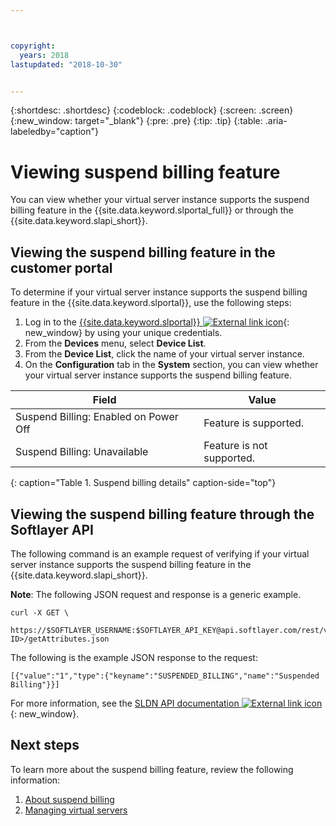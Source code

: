 ```yaml
---



copyright:
  years: 2018
lastupdated: "2018-10-30"


---
```


{:shortdesc: .shortdesc}
{:codeblock: .codeblock}
{:screen: .screen}
{:new_window: target="_blank"}
{:pre: .pre}
{:tip: .tip}
{:table: .aria-labeledby="caption"}

# Viewing suspend billing feature
You can view whether your virtual server instance supports the suspend billing feature in the {{site.data.keyword.slportal_full}} or through the {{site.data.keyword.slapi_short}}.

## Viewing the suspend billing feature in the customer portal
To determine if your virtual server instance supports the suspend billing feature in the {{site.data.keyword.slportal}}, use the following steps:

1. Log in to the [{{site.data.keyword.slportal}} ![External link icon](../icons/launch-glyph.svg "External link icon")](https://control.softlayer.com/){: new_window} by using your unique credentials. 
2. From the **Devices** menu, select **Device List**. 
3. From the **Device List**, click the name of your virtual server instance. 
4. On the **Configuration** tab in the **System** section, you can view whether your virtual server instance supports the suspend billing feature. 

| Field                                 | Value                     |
| --------------------------------------| ------------------------- |
| Suspend Billing: Enabled on Power Off | Feature is supported.     |
| Suspend Billing: Unavailable          | Feature is not supported. |
{: caption="Table 1. Suspend billing details" caption-side="top"}

## Viewing the suspend billing feature through the Softlayer API

The following command is an example request of verifying if your virtual server instance supports the suspend billing feature in the {{site.data.keyword.slapi_short}}.

**Note**: The following JSON request and response is a generic example. 

```
curl -X GET \
 https://$SOFTLAYER_USERNAME:$SOFTLAYER_API_KEY@api.softlayer.com/rest/v3/SoftLayer_Virtual_Guest/<VSI ID>/getAttributes.json
```

The following is the example JSON response to the request:

```
[{"value":"1","type":{"keyname":"SUSPENDED_BILLING","name":"Suspended Billing"}}]
```

For more information, see the [SLDN API documentation ![External link icon](../icons/launch-glyph.svg "External link icon")](https://softlayer.github.io/reference/services/SoftLayer_Virtual_Guest/getAttributes/){: new_window}.

## Next steps

To learn more about the suspend billing feature, review the following information:
1. [About suspend billing](/docs/vsi/vsi_about_suspend.html)
2. [Managing virtual servers](/docs/vsi/vsi_managing.html)
